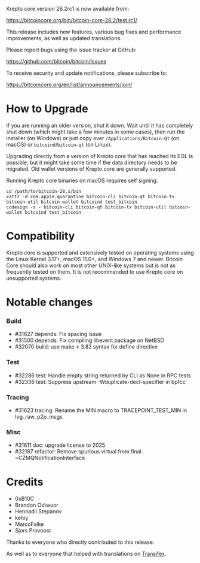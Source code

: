 Krepto core version 28.2rc1 is now available from:

  <https://bitcoincore.org/bin/bitcoin-core-28.2/test.rc1/>

This release includes new features, various bug fixes and performance
improvements, as well as updated translations.

Please report bugs using the issue tracker at GitHub:

  <https://github.com/bitcoin/bitcoin/issues>

To receive security and update notifications, please subscribe to:

  <https://bitcoincore.org/en/list/announcements/join/>

How to Upgrade
==============

If you are running an older version, shut it down. Wait until it has completely
shut down (which might take a few minutes in some cases), then run the
installer (on Windows) or just copy over `/Applications/Bitcoin-Qt` (on macOS)
or `bitcoind`/`bitcoin-qt` (on Linux).

Upgrading directly from a version of Krepto core that has reached its EOL is
possible, but it might take some time if the data directory needs to be migrated. Old
wallet versions of Krepto core are generally supported.

Running Krepto core binaries on macOS requires self signing.
```
cd /path/to/bitcoin-28.x/bin
xattr -d com.apple.quarantine bitcoin-cli bitcoin-qt bitcoin-tx bitcoin-util bitcoin-wallet bitcoind test_bitcoin
codesign -s - bitcoin-cli bitcoin-qt bitcoin-tx bitcoin-util bitcoin-wallet bitcoind test_bitcoin
```

Compatibility
==============

Krepto core is supported and extensively tested on operating systems
using the Linux Kernel 3.17+, macOS 11.0+, and Windows 7 and newer. Bitcoin
Core should also work on most other UNIX-like systems but is not as
frequently tested on them. It is not recommended to use Krepto core on
unsupported systems.

Notable changes
===============

### Build

- #31627 depends: Fix spacing issue
- #31500 depends: Fix compiling libevent package on NetBSD
- #32070 build: use make < 3.82 syntax for define directive

### Test

- #32286 test: Handle empty string returned by CLI as None in RPC tests
- #32336 test: Suppress upstream -Wduplicate-decl-specifier in bpfcc

### Tracing

- #31623 tracing: Rename the MIN macro to TRACEPOINT_TEST_MIN in log_raw_p2p_msgs

### Misc

- #31611 doc: upgrade license to 2025
- #32187 refactor: Remove spurious virtual from final ~CZMQNotificationInterface

Credits
=======

- 0xB10C
- Brandon Odiwuor
- Hennadii Stepanov
- kehiy
- MarcoFalke
- Sjors Provoost

Thanks to everyone who directly contributed to this release:

As well as to everyone that helped with translations on
[Transifex](https://www.transifex.com/bitcoin/bitcoin/).
